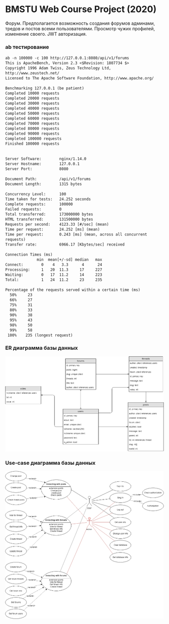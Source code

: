 # BMSTU Web Course Project (2020)

Форум. Предполагается возможность создания форумов админами, тредов и постов всеми пользователями. Просмотр чужих профилей, изменение своего. JWT авторизация.

### ab тестирование
```
ab -n 100000 -c 100 http://127.0.0.1:8080/api/v1/forums 
This is ApacheBench, Version 2.3 <$Revision: 1807734 $>
Copyright 1996 Adam Twiss, Zeus Technology Ltd, http://www.zeustech.net/
Licensed to The Apache Software Foundation, http://www.apache.org/

Benchmarking 127.0.0.1 (be patient)
Completed 10000 requests
Completed 20000 requests
Completed 30000 requests
Completed 40000 requests
Completed 50000 requests
Completed 60000 requests
Completed 70000 requests
Completed 80000 requests
Completed 90000 requests
Completed 100000 requests
Finished 100000 requests


Server Software:        nginx/1.14.0
Server Hostname:        127.0.0.1
Server Port:            8080

Document Path:          /api/v1/forums
Document Length:        1315 bytes

Concurrency Level:      100
Time taken for tests:   24.252 seconds
Complete requests:      100000
Failed requests:        0
Total transferred:      173000000 bytes
HTML transferred:       131500000 bytes
Requests per second:    4123.33 [#/sec] (mean)
Time per request:       24.252 [ms] (mean)
Time per request:       0.243 [ms] (mean, across all concurrent requests)
Transfer rate:          6966.17 [Kbytes/sec] received

Connection Times (ms)
              min  mean[+/-sd] median   max
Connect:        0    4   3.3      4      24
Processing:     1   20  11.3     17     227
Waiting:        0   17  11.2     14     223
Total:          1   24  11.2     23     235

Percentage of the requests served within a certain time (ms)
  50%     23
  66%     27
  75%     31
  80%     33
  90%     38
  95%     43
  98%     50
  99%     58
 100%    235 (longest request)
```

### ER диаграмма базы данных

![alt ER.png](schemes/ER.png "ER")

### Use-case диаграмма базы данных

![alt use-case.png](schemes/use-case.png "use-case")